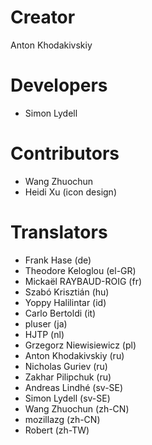 # Creator
Anton Khodakivskiy

# Developers
- Simon Lydell

# Contributors
- Wang Zhuochun
- Heidi Xu (icon design)

# Translators
- Frank Hase (de)
- Theodore Keloglou (el-GR)
- Mickaël RAYBAUD-ROIG (fr)
- Szabó Krisztián (hu)
- Yoppy Halilintar (id)
- Carlo Bertoldi (it)
- pluser (ja)
- HJTP (nl)
- Grzegorz Niewisiewicz (pl)
- Anton Khodakivskiy (ru)
- Nicholas Guriev (ru)
- Zakhar Pilipchuk (ru)
- Andreas Lindhé (sv-SE)
- Simon Lydell (sv-SE)
- Wang Zhuochun (zh-CN)
- mozillazg (zh-CN)
- Robert (zh-TW)

